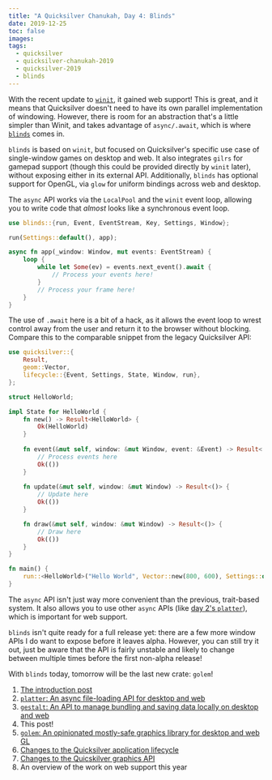 ```yaml
---
title: "A Quicksilver Chanukah, Day 4: Blinds"
date: 2019-12-25
toc: false
images:
tags:
  - quicksilver
  - quicksilver-chanukah-2019
  - quicksilver-2019
  - blinds
---
```


With the recent update to [`winit`](https://github.com/rust-windowing/winit), it gained web support! This is great, and it means that Quicksilver doesn't need to have its own parallel implementation of windowing. However, there is room for an abstraction that's a little simpler than Winit, and takes advantage of `async/.await`, which is where [`blinds`](https://crates.io/crates/blinds) comes in.

`blinds` is based on `winit`, but focused on Quicksilver's specific use case of single-window games on desktop and web. It also integrates `gilrs` for gamepad support (though this could be provided directly by `winit` later), without exposing either in its external API. Additionally, `blinds` has optional support for OpenGL, via `glow` for uniform bindings across web and desktop.

The `async` API works via the `LocalPool` and the `winit` event loop, allowing you to write code that *almost* looks like a synchronous event loop.

```rust
use blinds::{run, Event, EventStream, Key, Settings, Window};

run(Settings::default(), app);

async fn app(_window: Window, mut events: EventStream) {
    loop {
        while let Some(ev) = events.next_event().await {
            // Process your events here!
        }
        // Process your frame here!
    }
}
```

The use of `.await` here is a bit of a hack, as it allows the event loop to wrest control away from the user and return it to the browser without blocking. Compare this to the comparable snippet from the legacy Quicksilver API:

```rust
use quicksilver::{
    Result,
    geom::Vector,
    lifecycle::{Event, Settings, State, Window, run},
};

struct HelloWorld;

impl State for HelloWorld {
    fn new() -> Result<HelloWorld> {
        Ok(HelloWorld)
    }
    
    fn event(&mut self, window: &mut Window, event: &Event) -> Result<()> {
        // Process events here
        Ok(())
    }
    
    fn update(&mut self, window: &mut Window) -> Result<()> {
        // Update here
        Ok(())
    }

    fn draw(&mut self, window: &mut Window) -> Result<()> {
        // Draw here
        Ok(())
    }
}

fn main() {
    run::<HelloWorld>("Hello World", Vector::new(800, 600), Settings::default());
}
```

The `async` API isn't just way more convenient than the previous, trait-based system. It also allows you to use other `async` APIs (like [day 2's `platter`](../quicksilver-chanukah-2019-day-2)), which is important for web support.

`blinds` isn't quite ready for a full release yet: there are a few more window APIs I do want to expose before it leaves alpha. However, you can still try it out, just be aware that the API is fairly unstable and likely to change between multiple times before the first non-alpha release!

With `blinds` today, tomorrow will be the last new crate: `golem`!

1. [The introduction post](../quicksilver-chanukah-2019)
2. [`platter`: An async file-loading API for desktop and web](../quicksilver-chanukah-2019-day-2)
3. [`gestalt`: An API to manage bundling and saving data locally on desktop and web](../quicksilver-chanukah-2019-day-3)
4. This post!
5. [`golem`: An opinionated mostly-safe graphics library for desktop and web GL](../quicksilver-chanukah-2019-day-5)
6. [Changes to the Quicksilver application lifecycle](../quicksilver-chanukah-day-6)
7. [Changes to the Quicskilver graphics API](../quicksilver-chanukah-day-7)
8. An overview of the work on web support this year
